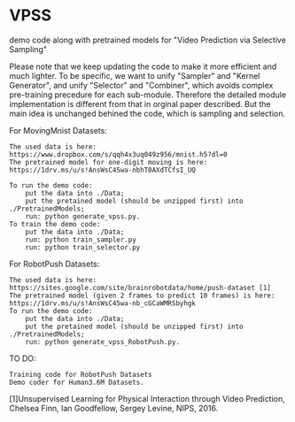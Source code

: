 # VPSS
demo code along with pretrained models for "Video Prediction via Selective Sampling"

Please note that we keep updating the code to make it more efficient and much lighter. 
To be specific, we want to unify "Sampler" and "Kernel Generator", and unify "Selector" and "Combiner", which avoids complex pre-training precedure for each sub-module.
Therefore the detailed module implementation is different from that in orginal paper described. But the main idea is unchanged behined the code, which is sampling and selection.

For MovingMnist Datasets:

    The used data is here:
    https://www.dropbox.com/s/qqh4x3uq049z956/mnist.h5?dl=0
    The pretrained model for one-digit moving is here:
    https://1drv.ms/u/s!AnsWsC45wa-nbhT0AXdTCfsI_UQ
    
    To run the demo code: 
        put the data into ./Data; 
        put the pretained model (should be unzipped first) into ./PretrainedModels; 
        run: python generate_vpss.py. 
    To train the demo code:
        put the data into ./Data; 
        run: python train_sampler.py
        run: python train_selector.py
For RobotPush Datasets:

    The used data is here:
    https://sites.google.com/site/brainrobotdata/home/push-dataset [1]
    The pretrained model (given 2 frames to predict 10 frames) is here:
    https://1drv.ms/u/s!AnsWsC45wa-nb_cGCaWMRSbyhgk
    To run the demo code: 
        put the data into ./Data; 
        put the pretained model (should be unzipped first) into ./PretrainedModels; 
        run: python generate_vpss_RobotPush.py. 
    
TO DO:

    Training code for RobotPush Datasets
    Demo coder for Human3.6M Datasets.

[1]Unsupervised Learning for Physical Interaction through Video Prediction, Chelsea Finn, Ian Goodfellow, Sergey Levine, NIPS, 2016.
